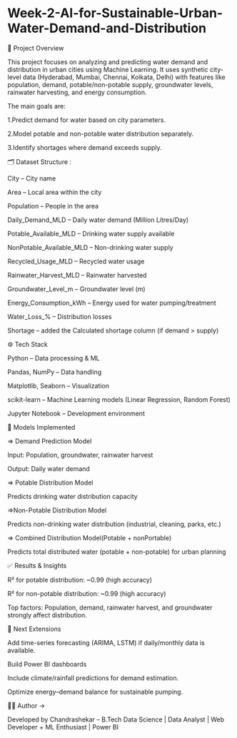 # Week-2-AI-for-Sustainable-Urban-Water-Demand-and-Distribution

📌 Project Overview

This project focuses on analyzing and predicting water demand and distribution in urban cities using Machine Learning.
It uses synthetic city-level data (Hyderabad, Mumbai, Chennai, Kolkata, Delhi) with features like population, demand, potable/non-potable supply, groundwater levels, rainwater harvesting, and energy consumption.

The main goals are:

1.Predict demand for water based on city parameters.

2.Model potable and non-potable water distribution separately.

3.Identify shortages where demand exceeds supply.



🗂 Dataset Structure : 

City – City name

Area – Local area within the city

Population – People in the area

Daily_Demand_MLD – Daily water demand (Million Litres/Day)

Potable_Available_MLD – Drinking water supply available

NonPotable_Available_MLD – Non-drinking water supply

Recycled_Usage_MLD – Recycled water usage

Rainwater_Harvest_MLD – Rainwater harvested

Groundwater_Level_m – Groundwater level (m)

Energy_Consumption_kWh – Energy used for water pumping/treatment

Water_Loss_% – Distribution losses

Shortage – added the Calculated shortage column (if demand > supply)

⚙️ Tech Stack

Python – Data processing & ML

Pandas, NumPy – Data handling

Matplotlib, Seaborn – Visualization

scikit-learn – Machine Learning models (Linear Regression, Random Forest)

Jupyter Notebook  – Development environment

🔑 Models Implemented

=> Demand Prediction Model

Input: Population, groundwater, rainwater harvest

Output: Daily water demand

=> Potable Distribution Model

Predicts drinking water distribution capacity

=>Non-Potable Distribution Model

Predicts non-drinking water distribution (industrial, cleaning, parks, etc.)

=> Combined Distribution Model(Potable + nonPortable)

Predicts total distributed water (potable + non-potable) for urban planning


✅ Results & Insights

R² for potable distribution: ~0.99 (high accuracy)

R² for non-potable distribution: ~0.99 (high accuracy)

Top factors: Population, demand, rainwater harvest, and groundwater strongly affect distribution.



🚀 Next Extensions

Add time-series forecasting (ARIMA, LSTM) if daily/monthly data is available.

Build Power BI dashboards 

Include climate/rainfall predictions for demand estimation.

Optimize energy–demand balance for sustainable pumping.

👨‍💻 Author ->

Developed by Chandrashekar  – B.Tech Data Science | Data Analyst | Web Developer + ML Enthusiast | Power BI 
